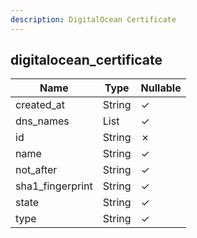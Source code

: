 ```yaml
---
description: DigitalOcean Certificate
---
```

digitalocean_certificate
------------------------

| **Name**         | **Type**     | **Nullable** |
| ---------------- | ------------ | ------------ |
| created_at       | String       | &check;      |
| dns_names        | List<String> | &check;      |
| id               | String       | &cross;      |
| name             | String       | &check;      |
| not_after        | String       | &check;      |
| sha1_fingerprint | String       | &check;      |
| state            | String       | &check;      |
| type             | String       | &check;      |
